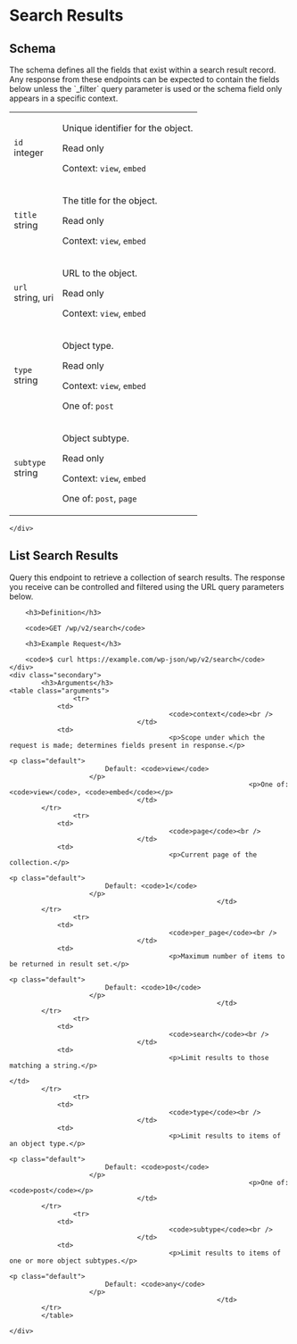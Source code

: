 ---
---

# Search Results

<section class="route">
	<div class="primary">
		<h2>Schema</h2>
<p>The schema defines all the fields that exist within a search result record. Any response from these endpoints can be expected to contain the fields below unless the `_filter` query parameter is used or the schema field only appears in a specific context.</p>
<table class="attributes">
			<tr id="schema-id">
			<td>
				<code>id</code><br />
				<span class="type">
					integer				</span>
			</td>
			<td>
				<p>Unique identifier for the object.</p>
									<p class="read-only">Read only</p>
								<p class="context">Context: <code>view</code>, <code>embed</code></p>
							</td>
		</tr>
			<tr id="schema-title">
			<td>
				<code>title</code><br />
				<span class="type">
					string				</span>
			</td>
			<td>
				<p>The title for the object.</p>
									<p class="read-only">Read only</p>
								<p class="context">Context: <code>view</code>, <code>embed</code></p>
							</td>
		</tr>
			<tr id="schema-url">
			<td>
				<code>url</code><br />
				<span class="type">
					string,
													uri
										</span>
			</td>
			<td>
				<p>URL to the object.</p>
									<p class="read-only">Read only</p>
								<p class="context">Context: <code>view</code>, <code>embed</code></p>
							</td>
		</tr>
			<tr id="schema-type">
			<td>
				<code>type</code><br />
				<span class="type">
					string				</span>
			</td>
			<td>
				<p>Object type.</p>
									<p class="read-only">Read only</p>
								<p class="context">Context: <code>view</code>, <code>embed</code></p>
									<p>One of: <code>post</code></p>
							</td>
		</tr>
			<tr id="schema-subtype">
			<td>
				<code>subtype</code><br />
				<span class="type">
					string				</span>
			</td>
			<td>
				<p>Object subtype.</p>
									<p class="read-only">Read only</p>
								<p class="context">Context: <code>view</code>, <code>embed</code></p>
									<p>One of: <code>post</code>, <code>page</code></p>
							</td>
		</tr>
	</table>

	</div>
</section>

<div><section class="route">
	<div class="primary">
		<h2>List Search Results</h2>
		<p>Query this endpoint to retrieve a collection of search results. The response you receive can be controlled and filtered using the URL query parameters below.</p>

		<h3>Definition</h3>

		<code>GET /wp/v2/search</code>

		<h3>Example Request</h3>

		<code>$ curl https://example.com/wp-json/wp/v2/search</code>
	</div>
	<div class="secondary">
			<h3>Arguments</h3>
	<table class="arguments">
					<tr>
				<td>
											<code>context</code><br />
									</td>
				<td>
											<p>Scope under which the request is made; determines fields present in response.</p>
																					<p class="default">
							Default: <code>view</code>
						</p>
																<p>One of: <code>view</code>, <code>embed</code></p>
									</td>
			</tr>
					<tr>
				<td>
											<code>page</code><br />
									</td>
				<td>
											<p>Current page of the collection.</p>
																					<p class="default">
							Default: <code>1</code>
						</p>
														</td>
			</tr>
					<tr>
				<td>
											<code>per_page</code><br />
									</td>
				<td>
											<p>Maximum number of items to be returned in result set.</p>
																					<p class="default">
							Default: <code>10</code>
						</p>
														</td>
			</tr>
					<tr>
				<td>
											<code>search</code><br />
									</td>
				<td>
											<p>Limit results to those matching a string.</p>
																								</td>
			</tr>
					<tr>
				<td>
											<code>type</code><br />
									</td>
				<td>
											<p>Limit results to items of an object type.</p>
																					<p class="default">
							Default: <code>post</code>
						</p>
																<p>One of: <code>post</code></p>
									</td>
			</tr>
					<tr>
				<td>
											<code>subtype</code><br />
									</td>
				<td>
											<p>Limit results to items of one or more object subtypes.</p>
																					<p class="default">
							Default: <code>any</code>
						</p>
														</td>
			</tr>
			</table>

	</div>
</section>
</div>
